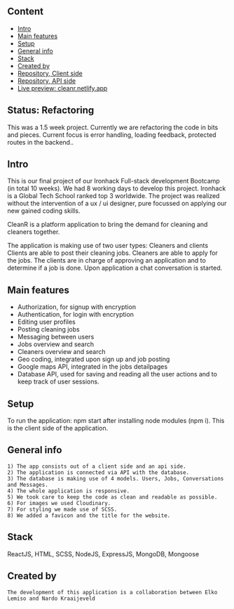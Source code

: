 ## Content
* [Intro](#intro)
* [Main features](#main-features)
* [Setup](#setup)
* [General info](#general-info)
* [Stack](#stack)
* [Created by](#created-by)
* [Repository, Client side](https://github.com/nardokra/cleanr-client)
* [Repository, API side](https://github.com/nardokra/cleanr-api)
* [Live preview: cleanr.netlify.app](https://cleanr.netlify.app/)

## Status: Refactoring
This was a 1.5 week project. Currently we are refactoring the code in bits and pieces. Current focus is error handling, loading feedback, protected routes in the backend..

## Intro
This is our final project of our Ironhack Full-stack development Bootcamp (in total 10 weeks). We had 8 working days to develop this project. Ironhack is a Global Tech School ranked top 3 worldwide. The project was realized without the intervention of a ux / ui designer, pure focussed on applying our new gained coding skills.

CleanR is a platform application to bring the demand for cleaning and cleaners together.

The application is making use of two user types: Cleaners and clients
Clients are able to post their cleaning jobs. Cleaners are able to apply for the jobs.
The clients are in charge of approving an application and to determine if a job is done.
Upon application a chat conversation is started.

## Main features
  * Authorization, for signup with encryption
  * Authentication, for login with encryption
  * Editing user profiles
  * Posting cleaning jobs
  * Messaging between users
  * Jobs overview and search
  * Cleaners overview and search
  * Geo coding, integrated upon sign up and job posting
  * Google maps API, integrated in the jobs detailpages
  * Database API, used for saving and reading all the user actions and to keep track of user sessions.

## Setup
To run the application: npm start after installing node modules (npm i). This is the client side of the application.
    
## General info
    1) The app consists out of a client side and an api side.
    2) The application is connected via API with the database.
    3) The database is making use of 4 models. Users, Jobs, Conversations and Messages.
    4) The whole application is responsive.
    5) We took care to keep the code as clean and readable as possible.
    6) For images we used Cloudinary.
    7) For styling we made use of SCSS.
    8) We added a favicon and the title for the website.

## Stack
ReactJS, HTML, SCSS, NodeJS, ExpressJS, MongoDB, Mongoose

## Created by
    The development of this application is a collaboration between Elko Lemiso and Nardo Kraaijeveld
